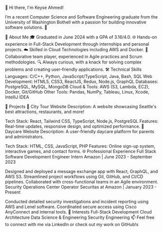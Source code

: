 👋 Hi there, I'm Keyse Ahmed!

I’m a recent Computer Science and Software Engineering graduate from the University of Washington Bothell with a passion for building innovative software solutions. 🚀

🌟 About Me
🎓 Graduated in June 2024 with a GPA of 3.16/4.0.
🌐 Hands-on experience in Full-Stack Development through internships and personal projects.
☁️ Skilled in Cloud Technologies including AWS and Docker.
🤝 Collaborative team player, experienced in Agile practices and Scrum methodologies.
🔍 Always curious, with a knack for solving complex problems and creating user-friendly applications.
🛠️ Technical Skills
Languages: C/C++, Python, JavaScript/TypeScript, Java, Bash, SQL
Web Development: HTML5, CSS3, ReactJS, Redux, Node.js, GraphQL
Databases: PostgreSQL, MySQL, MongoDB
Cloud & Tools: AWS (S3, Lambda, EC2), Docker, Git/GitHub
Other Tools: Pandas, NumPy, Tableau, Linux, Xcode, IntelliJ IDEA

🚀 Projects
🌆 City Tour Website
Description: A website showcasing Seattle's best attractions, restaurants, and more!

Tech Stack: React, Tailwind CSS, TypeScript, Node.js, PostgreSQL
Features: Real-time updates, responsive design, and optimized performance.
🏫 Daycare Website
Description: A user-friendly daycare platform for parents and administrators.

Tech Stack: HTML, CSS, JavaScript, PHP
Features: Online sign-up system, interactive games, and contact forms.
🌐 Professional Experience
Full Stack Software Development Engineer Intern
Amazon | June 2023 - September 2023

Designed and deployed a message exchange app with React, GraphQL, and AWS S3.
Streamlined project workflows using Git, GitHub, and CI/CD pipelines.
Collaborated with cross-functional teams in an Agile environment.
Security Operations Center Operator
Securitas at Amazon | January 2023 - Present

Conducted detailed security investigations and incident reporting using AWS and Lenel software.
Coordinated secure access using Cisco AnyConnect and internal tools.
🌱 Interests
Full-Stack Development
Cloud Architecture
Data Science & Engineering
Security Engineering
📫 Feel free to connect with me via LinkedIn or check out my work on GitHub!s
